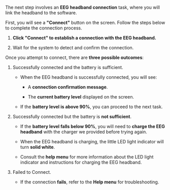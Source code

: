 The next step involves an **EEG headband connection** task, where you will link the headband to the software.  

First, you will see a **"Connect"** button on the screen. Follow the steps below to complete the connection process.

1. **Click "Connect" to establish a connection with the EEG headband.**  

2. Wait for the system to detect and confirm the connection.  

Once you attempt to connect, there are **three possible outcomes**:  

1. Successfully connected and the battery is sufficient.

    - When the EEG headband is successfully connected, you will see:  

        - A **connection confirmation message**.

        - The **current battery level** displayed on the screen.

    - If the **battery level is above 90%**, you can proceed to the next task.

2. Successfully connected but the battery is **not sufficient**.

    - If the **battery level falls below 90%**, you will need to **charge the EEG headband** with the charger we provided before trying again. 

    - When the EEG headband is charging, the little LED light indicator will turn **solid white**. 

    - Consult the **help menu** for more information about the LED light indicator and instructions for charging the EEG headband.

3. Failed to Connect.

    - If the connection **fails**, refer to the **Help menu** for troubleshooting.
